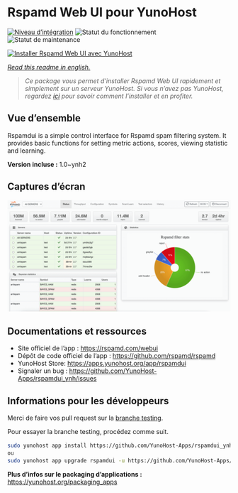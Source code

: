 <!--
N.B.: This README was automatically generated by https://github.com/YunoHost/apps/tree/master/tools/README-generator
It shall NOT be edited by hand.
-->

# Rspamd Web UI pour YunoHost

[![Niveau d’intégration](https://dash.yunohost.org/integration/rspamdui.svg)](https://dash.yunohost.org/appci/app/rspamdui) ![Statut du fonctionnement](https://ci-apps.yunohost.org/ci/badges/rspamdui.status.svg) ![Statut de maintenance](https://ci-apps.yunohost.org/ci/badges/rspamdui.maintain.svg)

[![Installer Rspamd Web UI avec YunoHost](https://install-app.yunohost.org/install-with-yunohost.svg)](https://install-app.yunohost.org/?app=rspamdui)

*[Read this readme in english.](./README.md)*

> *Ce package vous permet d’installer Rspamd Web UI rapidement et simplement sur un serveur YunoHost.
Si vous n’avez pas YunoHost, regardez [ici](https://yunohost.org/#/install) pour savoir comment l’installer et en profiter.*

## Vue d’ensemble

Rspamdui is a simple control interface for Rspamd spam filtering system. It provides basic functions for setting metric actions, scores, viewing statistic and learning.

**Version incluse :** 1.0~ynh2

## Captures d’écran

![Capture d’écran de Rspamd Web UI](./doc/screenshots/screenshot.png)

## Documentations et ressources

* Site officiel de l’app : <https://rspamd.com/webui>
* Dépôt de code officiel de l’app : <https://github.com/rspamd/rspamd>
* YunoHost Store: <https://apps.yunohost.org/app/rspamdui>
* Signaler un bug : <https://github.com/YunoHost-Apps/rspamdui_ynh/issues>

## Informations pour les développeurs

Merci de faire vos pull request sur la [branche testing](https://github.com/YunoHost-Apps/rspamdui_ynh/tree/testing).

Pour essayer la branche testing, procédez comme suit.

``` bash
sudo yunohost app install https://github.com/YunoHost-Apps/rspamdui_ynh/tree/testing --debug
ou
sudo yunohost app upgrade rspamdui -u https://github.com/YunoHost-Apps/rspamdui_ynh/tree/testing --debug
```

**Plus d’infos sur le packaging d’applications :** <https://yunohost.org/packaging_apps>
